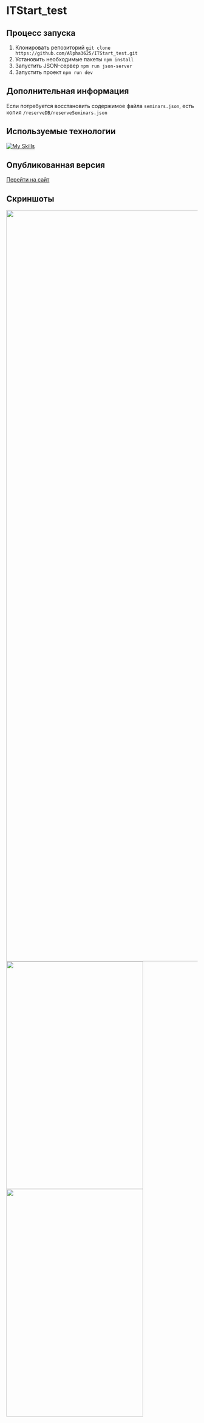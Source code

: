 # ITStart_test

## Процесс запуска
1. Клонировать репозиторий ```git clone https://github.com/Alpha3625/ITStart_test.git```
2. Установить необходимые пакеты ```npm install```
3. Запустить JSON-сервер ```npm run json-server```
4. Запустить проект ```npm run dev```

## Дополнительная информация
Если потребуется восстановить содержимое файла ```seminars.json```, есть копия ```/reserveDB/reserveSeminars.json```
   
## Используемые технологии
[![My Skills](https://skillicons.dev/icons?i=react,typescript,vite,sass)](https://skillicons.dev)

## Опубликованная версия
[Перейти на сайт](https://alpha3625.github.io/ITStart_test/)

## Скриншоты
<img width="1980" src="https://github.com/user-attachments/assets/165e41bf-a46d-4115-ad17-71728873ca44" />
<img src="https://github.com/user-attachments/assets/d612e26e-ddf4-4526-b0ae-8a106fbce57c" width="360" height="600">
<img src="https://github.com/user-attachments/assets/e81f0af1-67d5-4472-a0b2-effc92f32cdd" width="360" height="600">